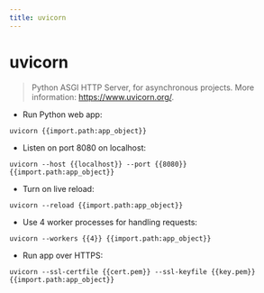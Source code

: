 ```yaml
---
title: uvicorn
---
```

# uvicorn

> Python ASGI HTTP Server, for asynchronous projects.
> More information: <https://www.uvicorn.org/>.

- Run Python web app:

`uvicorn {{import.path:app_object}}`

- Listen on port 8080 on localhost:

`uvicorn --host {{localhost}} --port {{8080}} {{import.path:app_object}}`

- Turn on live reload:

`uvicorn --reload {{import.path:app_object}}`

- Use 4 worker processes for handling requests:

`uvicorn --workers {{4}} {{import.path:app_object}}`

- Run app over HTTPS:

`uvicorn --ssl-certfile {{cert.pem}} --ssl-keyfile {{key.pem}} {{import.path:app_object}}`
